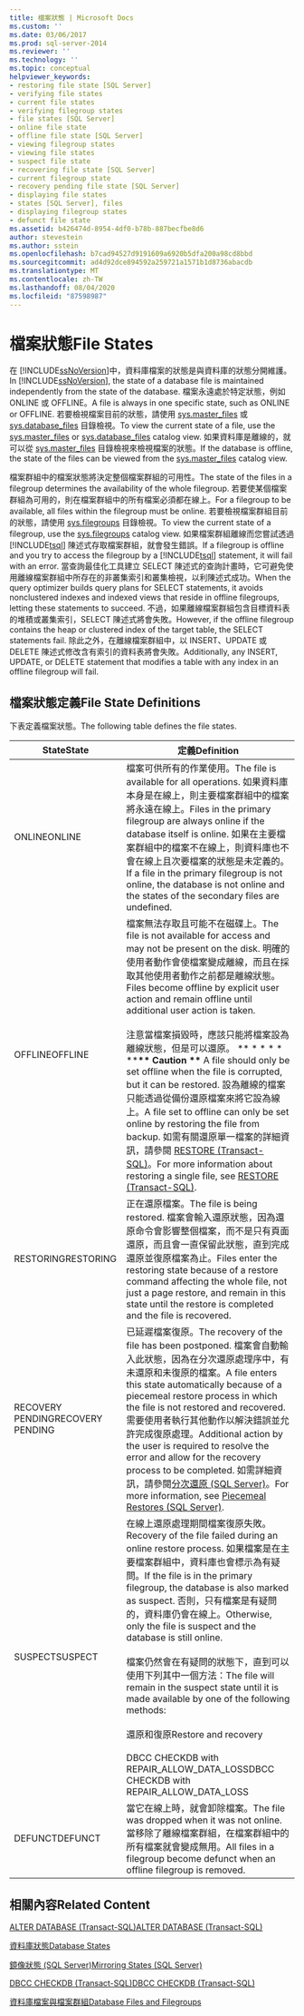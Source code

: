```yaml
---
title: 檔案狀態 | Microsoft Docs
ms.custom: ''
ms.date: 03/06/2017
ms.prod: sql-server-2014
ms.reviewer: ''
ms.technology: ''
ms.topic: conceptual
helpviewer_keywords:
- restoring file state [SQL Server]
- verifying file states
- current file states
- verifying filegroup states
- file states [SQL Server]
- online file state
- offline file state [SQL Server]
- viewing filegroup states
- viewing file states
- suspect file state
- recovering file state [SQL Server]
- current filegroup state
- recovery pending file state [SQL Server]
- displaying file states
- states [SQL Server], files
- displaying filegroup states
- defunct file state
ms.assetid: b426474d-8954-4df0-b78b-887becfbe8d6
author: stevestein
ms.author: sstein
ms.openlocfilehash: b7cad94527d9191609a6920b5dfa200a98cd8bbd
ms.sourcegitcommit: ad4d92dce894592a259721a1571b1d8736abacdb
ms.translationtype: MT
ms.contentlocale: zh-TW
ms.lasthandoff: 08/04/2020
ms.locfileid: "87598987"
---
```

# <a name="file-states"></a><span data-ttu-id="498a7-102">檔案狀態</span><span class="sxs-lookup"><span data-stu-id="498a7-102">File States</span></span>
  <span data-ttu-id="498a7-103">在 [!INCLUDE[ssNoVersion](../../includes/ssnoversion-md.md)]中，資料庫檔案的狀態是與資料庫的狀態分開維護。</span><span class="sxs-lookup"><span data-stu-id="498a7-103">In [!INCLUDE[ssNoVersion](../../includes/ssnoversion-md.md)], the state of a database file is maintained independently from the state of the database.</span></span> <span data-ttu-id="498a7-104">檔案永遠處於特定狀態，例如 ONLINE 或 OFFLINE。</span><span class="sxs-lookup"><span data-stu-id="498a7-104">A file is always in one specific state, such as ONLINE or OFFLINE.</span></span> <span data-ttu-id="498a7-105">若要檢視檔案目前的狀態，請使用 [sys.master_files](/sql/relational-databases/system-catalog-views/sys-master-files-transact-sql) 或 [sys.database_files](/sql/relational-databases/system-catalog-views/sys-database-files-transact-sql) 目錄檢視。</span><span class="sxs-lookup"><span data-stu-id="498a7-105">To view the current state of a file, use the [sys.master_files](/sql/relational-databases/system-catalog-views/sys-master-files-transact-sql) or [sys.database_files](/sql/relational-databases/system-catalog-views/sys-database-files-transact-sql) catalog view.</span></span> <span data-ttu-id="498a7-106">如果資料庫是離線的，就可以從 [sys.master_files](/sql/relational-databases/system-catalog-views/sys-master-files-transact-sql) 目錄檢視來檢視檔案的狀態。</span><span class="sxs-lookup"><span data-stu-id="498a7-106">If the database is offline, the state of the files can be viewed from the [sys.master_files](/sql/relational-databases/system-catalog-views/sys-master-files-transact-sql) catalog view.</span></span>  
  
 <span data-ttu-id="498a7-107">檔案群組中的檔案狀態將決定整個檔案群組的可用性。</span><span class="sxs-lookup"><span data-stu-id="498a7-107">The state of the files in a filegroup determines the availability of the whole filegroup.</span></span> <span data-ttu-id="498a7-108">若要使某個檔案群組為可用的，則在檔案群組中的所有檔案必須都在線上。</span><span class="sxs-lookup"><span data-stu-id="498a7-108">For a filegroup to be available, all files within the filegroup must be online.</span></span> <span data-ttu-id="498a7-109">若要檢視檔案群組目前的狀態，請使用 [sys.filegroups](/sql/relational-databases/system-catalog-views/sys-filegroups-transact-sql) 目錄檢視。</span><span class="sxs-lookup"><span data-stu-id="498a7-109">To view the current state of a filegroup, use the [sys.filegroups](/sql/relational-databases/system-catalog-views/sys-filegroups-transact-sql) catalog view.</span></span> <span data-ttu-id="498a7-110">如果檔案群組離線而您嘗試透過 [!INCLUDE[tsql](../../includes/tsql-md.md)] 陳述式存取檔案群組，就會發生錯誤。</span><span class="sxs-lookup"><span data-stu-id="498a7-110">If a filegroup is offline and you try to access the filegroup by a [!INCLUDE[tsql](../../includes/tsql-md.md)] statement, it will fail with an error.</span></span> <span data-ttu-id="498a7-111">當查詢最佳化工具建立 SELECT 陳述式的查詢計畫時，它可避免使用離線檔案群組中所存在的非叢集索引和叢集檢視，以利陳述式成功。</span><span class="sxs-lookup"><span data-stu-id="498a7-111">When the query optimizer builds query plans for SELECT statements, it avoids nonclustered indexes and indexed views that reside in offline filegroups, letting these statements to succeed.</span></span> <span data-ttu-id="498a7-112">不過，如果離線檔案群組包含目標資料表的堆積或叢集索引，SELECT 陳述式將會失敗。</span><span class="sxs-lookup"><span data-stu-id="498a7-112">However, if the offline filegroup contains the heap or clustered index of the target table, the SELECT statements fail.</span></span> <span data-ttu-id="498a7-113">除此之外，在離線檔案群組中，以 INSERT、UPDATE 或 DELETE 陳述式修改含有索引的資料表將會失敗。</span><span class="sxs-lookup"><span data-stu-id="498a7-113">Additionally, any INSERT, UPDATE, or DELETE statement that modifies a table with any index in an offline filegroup will fail.</span></span>  
  
## <a name="file-state-definitions"></a><span data-ttu-id="498a7-114">檔案狀態定義</span><span class="sxs-lookup"><span data-stu-id="498a7-114">File State Definitions</span></span>  
 <span data-ttu-id="498a7-115">下表定義檔案狀態。</span><span class="sxs-lookup"><span data-stu-id="498a7-115">The following table defines the file states.</span></span>  
  
|<span data-ttu-id="498a7-116">State</span><span class="sxs-lookup"><span data-stu-id="498a7-116">State</span></span>|<span data-ttu-id="498a7-117">定義</span><span class="sxs-lookup"><span data-stu-id="498a7-117">Definition</span></span>|  
|-----------|----------------|  
|<span data-ttu-id="498a7-118">ONLINE</span><span class="sxs-lookup"><span data-stu-id="498a7-118">ONLINE</span></span>|<span data-ttu-id="498a7-119">檔案可供所有的作業使用。</span><span class="sxs-lookup"><span data-stu-id="498a7-119">The file is available for all operations.</span></span> <span data-ttu-id="498a7-120">如果資料庫本身是在線上，則主要檔案群組中的檔案將永遠在線上。</span><span class="sxs-lookup"><span data-stu-id="498a7-120">Files in the primary filegroup are always online if the database itself is online.</span></span> <span data-ttu-id="498a7-121">如果在主要檔案群組中的檔案不在線上，則資料庫也不會在線上且次要檔案的狀態是未定義的。</span><span class="sxs-lookup"><span data-stu-id="498a7-121">If a file in the primary filegroup is not online, the database is not online and the states of the secondary files are undefined.</span></span>|  
|<span data-ttu-id="498a7-122">OFFLINE</span><span class="sxs-lookup"><span data-stu-id="498a7-122">OFFLINE</span></span>|<span data-ttu-id="498a7-123">檔案無法存取且可能不在磁碟上。</span><span class="sxs-lookup"><span data-stu-id="498a7-123">The file is not available for access and may not be present on the disk.</span></span> <span data-ttu-id="498a7-124">明確的使用者動作會使檔案變成離線，而且在採取其他使用者動作之前都是離線狀態。</span><span class="sxs-lookup"><span data-stu-id="498a7-124">Files become offline by explicit user action and remain offline until additional user action is taken.</span></span><br /><br /> <span data-ttu-id="498a7-125">注意當檔案損毀時，應該只能將檔案設為離線狀態，但是可以還原。 \*\* \* \* \* \* \*\*</span><span class="sxs-lookup"><span data-stu-id="498a7-125">**\*\* Caution \*\*** A file should only be set offline when the file is corrupted, but it can be restored.</span></span> <span data-ttu-id="498a7-126">設為離線的檔案只能透過從備份還原檔案來將它設為線上。</span><span class="sxs-lookup"><span data-stu-id="498a7-126">A file set to offline can only be set online by restoring the file from backup.</span></span> <span data-ttu-id="498a7-127">如需有關還原單一檔案的詳細資訊，請參閱 [RESTORE &#40;Transact-SQL&#41;](/sql/t-sql/statements/restore-statements-transact-sql)。</span><span class="sxs-lookup"><span data-stu-id="498a7-127">For more information about restoring a single file, see [RESTORE &#40;Transact-SQL&#41;](/sql/t-sql/statements/restore-statements-transact-sql).</span></span>|  
|<span data-ttu-id="498a7-128">RESTORING</span><span class="sxs-lookup"><span data-stu-id="498a7-128">RESTORING</span></span>|<span data-ttu-id="498a7-129">正在還原檔案。</span><span class="sxs-lookup"><span data-stu-id="498a7-129">The file is being restored.</span></span> <span data-ttu-id="498a7-130">檔案會輸入還原狀態，因為還原命令會影響整個檔案，而不是只有頁面還原，而且會一直保留此狀態，直到完成還原並復原檔案為止。</span><span class="sxs-lookup"><span data-stu-id="498a7-130">Files enter the restoring state because of a restore command affecting the whole file, not just a page restore, and remain in this state until the restore is completed and the file is recovered.</span></span>|  
|<span data-ttu-id="498a7-131">RECOVERY PENDING</span><span class="sxs-lookup"><span data-stu-id="498a7-131">RECOVERY PENDING</span></span>|<span data-ttu-id="498a7-132">已延遲檔案復原。</span><span class="sxs-lookup"><span data-stu-id="498a7-132">The recovery of the file has been postponed.</span></span> <span data-ttu-id="498a7-133">檔案會自動輸入此狀態，因為在分次還原處理序中，有未還原和未復原的檔案。</span><span class="sxs-lookup"><span data-stu-id="498a7-133">A file enters this state automatically because of a piecemeal restore process in which the file is not restored and recovered.</span></span> <span data-ttu-id="498a7-134">需要使用者執行其他動作以解決錯誤並允許完成復原處理。</span><span class="sxs-lookup"><span data-stu-id="498a7-134">Additional action by the user is required to resolve the error and allow for the recovery process to be completed.</span></span> <span data-ttu-id="498a7-135">如需詳細資訊，請參閱[分次還原 &#40;SQL Server&#41;](../backup-restore/piecemeal-restores-sql-server.md)。</span><span class="sxs-lookup"><span data-stu-id="498a7-135">For more information, see [Piecemeal Restores &#40;SQL Server&#41;](../backup-restore/piecemeal-restores-sql-server.md).</span></span>|  
|<span data-ttu-id="498a7-136">SUSPECT</span><span class="sxs-lookup"><span data-stu-id="498a7-136">SUSPECT</span></span>|<span data-ttu-id="498a7-137">在線上還原處理期間檔案復原失敗。</span><span class="sxs-lookup"><span data-stu-id="498a7-137">Recovery of the file failed during an online restore process.</span></span> <span data-ttu-id="498a7-138">如果檔案是在主要檔案群組中，資料庫也會標示為有疑問。</span><span class="sxs-lookup"><span data-stu-id="498a7-138">If the file is in the primary filegroup, the database is also marked as suspect.</span></span> <span data-ttu-id="498a7-139">否則，只有檔案是有疑問的，資料庫仍會在線上。</span><span class="sxs-lookup"><span data-stu-id="498a7-139">Otherwise, only the file is suspect and the database is still online.</span></span><br /><br /> <span data-ttu-id="498a7-140">檔案仍然會在有疑問的狀態下，直到可以使用下列其中一個方法：</span><span class="sxs-lookup"><span data-stu-id="498a7-140">The file will remain in the suspect state until it is made available by one of the following methods:</span></span><br /><br /> <span data-ttu-id="498a7-141">還原和復原</span><span class="sxs-lookup"><span data-stu-id="498a7-141">Restore and recovery</span></span><br /><br /> <span data-ttu-id="498a7-142">DBCC CHECKDB with REPAIR_ALLOW_DATA_LOSS</span><span class="sxs-lookup"><span data-stu-id="498a7-142">DBCC CHECKDB with REPAIR_ALLOW_DATA_LOSS</span></span>|  
|<span data-ttu-id="498a7-143">DEFUNCT</span><span class="sxs-lookup"><span data-stu-id="498a7-143">DEFUNCT</span></span>|<span data-ttu-id="498a7-144">當它在線上時，就會卸除檔案。</span><span class="sxs-lookup"><span data-stu-id="498a7-144">The file was dropped when it was not online.</span></span> <span data-ttu-id="498a7-145">當移除了離線檔案群組，在檔案群組中的所有檔案就會變成無用。</span><span class="sxs-lookup"><span data-stu-id="498a7-145">All files in a filegroup become defunct when an offline filegroup is removed.</span></span>|  
  
## <a name="related-content"></a><span data-ttu-id="498a7-146">相關內容</span><span class="sxs-lookup"><span data-stu-id="498a7-146">Related Content</span></span>  
 [<span data-ttu-id="498a7-147">ALTER DATABASE &#40;Transact-SQL&#41;</span><span class="sxs-lookup"><span data-stu-id="498a7-147">ALTER DATABASE &#40;Transact-SQL&#41;</span></span>](/sql/t-sql/statements/alter-database-transact-sql)  
  
 [<span data-ttu-id="498a7-148">資料庫狀態</span><span class="sxs-lookup"><span data-stu-id="498a7-148">Database States</span></span>](database-states.md)  
  
 [<span data-ttu-id="498a7-149">鏡像狀態 &#40;SQL Server&#41;</span><span class="sxs-lookup"><span data-stu-id="498a7-149">Mirroring States &#40;SQL Server&#41;</span></span>](../../database-engine/database-mirroring/mirroring-states-sql-server.md)  
  
 [<span data-ttu-id="498a7-150">DBCC CHECKDB &#40;Transact-SQL&#41;</span><span class="sxs-lookup"><span data-stu-id="498a7-150">DBCC CHECKDB &#40;Transact-SQL&#41;</span></span>](/sql/t-sql/database-console-commands/dbcc-checkdb-transact-sql)  
  
 [<span data-ttu-id="498a7-151">資料庫檔案與檔案群組</span><span class="sxs-lookup"><span data-stu-id="498a7-151">Database Files and Filegroups</span></span>](database-files-and-filegroups.md)  
  
  

